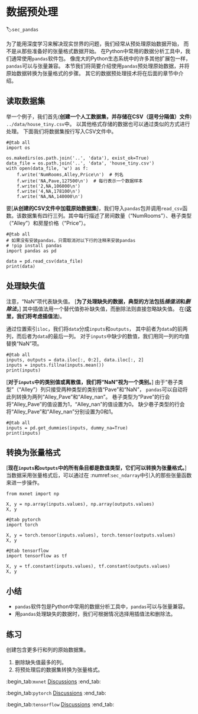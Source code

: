 # 数据预处理
:label:`sec_pandas`

为了能用深度学习来解决现实世界的问题，我们经常从预处理原始数据开始，
而不是从那些准备好的张量格式数据开始。
在Python中常用的数据分析工具中，我们通常使用`pandas`软件包。
像庞大的Python生态系统中的许多其他扩展包一样，`pandas`可以与张量兼容。
本节我们将简要介绍使用`pandas`预处理原始数据，并将原始数据转换为张量格式的步骤。
其它的数据预处理技术将在后面的章节中介绍。

## 读取数据集

举一个例子，我们首先(**创建一个人工数据集，并存储在CSV（逗号分隔值）文件**)
`../data/house_tiny.csv`中。
以其他格式存储的数据也可以通过类似的方式进行处理。
下面我们将数据集按行写入CSV文件中。

```{.python .input}
#@tab all
import os

os.makedirs(os.path.join('..', 'data'), exist_ok=True)
data_file = os.path.join('..', 'data', 'house_tiny.csv')
with open(data_file, 'w') as f:
    f.write('NumRooms,Alley,Price\n')  # 列名
    f.write('NA,Pave,127500\n')  # 每行表示一个数据样本
    f.write('2,NA,106000\n')
    f.write('4,NA,178100\n')
    f.write('NA,NA,140000\n')
```

要[**从创建的CSV文件中加载原始数据集**]，我们导入`pandas`包并调用`read_csv`函数。该数据集有四行三列。其中每行描述了房间数量（“NumRooms”）、巷子类型（“Alley”）和房屋价格（“Price”）。

```{.python .input}
#@tab all
# 如果没有安装pandas，只需取消对以下行的注释来安装pandas
# !pip install pandas
import pandas as pd

data = pd.read_csv(data_file)
print(data)
```

## 处理缺失值

注意，“NaN”项代表缺失值。
[**为了处理缺失的数据，典型的方法包括*插值法*和*删除法*，**]
其中插值法用一个替代值弥补缺失值，而删除法则直接忽略缺失值。
在(**这里，我们将考虑插值法**)。

通过位置索引`iloc`，我们将`data`分成`inputs`和`outputs`，
其中前者为`data`的前两列，而后者为`data`的最后一列。
对于`inputs`中缺少的数值，我们用同一列的均值替换“NaN”项。

```{.python .input}
#@tab all
inputs, outputs = data.iloc[:, 0:2], data.iloc[:, 2]
inputs = inputs.fillna(inputs.mean())
print(inputs)
```

[**对于`inputs`中的类别值或离散值，我们将“NaN”视为一个类别。**]
由于“巷子类型”（“Alley”）列只接受两种类型的类别值“Pave”和“NaN”，
`pandas`可以自动将此列转换为两列“Alley_Pave”和“Alley_nan”。
巷子类型为“Pave”的行会将“Alley_Pave”的值设置为1，“Alley_nan”的值设置为0。
缺少巷子类型的行会将“Alley_Pave”和“Alley_nan”分别设置为0和1。

```{.python .input}
#@tab all
inputs = pd.get_dummies(inputs, dummy_na=True)
print(inputs)
```

## 转换为张量格式

[**现在`inputs`和`outputs`中的所有条目都是数值类型，它们可以转换为张量格式。**]
当数据采用张量格式后，可以通过在 :numref:`sec_ndarray`中引入的那些张量函数来进一步操作。

```{.python .input}
from mxnet import np

X, y = np.array(inputs.values), np.array(outputs.values)
X, y
```

```{.python .input}
#@tab pytorch
import torch

X, y = torch.tensor(inputs.values), torch.tensor(outputs.values)
X, y
```

```{.python .input}
#@tab tensorflow
import tensorflow as tf

X, y = tf.constant(inputs.values), tf.constant(outputs.values)
X, y
```

## 小结

* `pandas`软件包是Python中常用的数据分析工具中，`pandas`可以与张量兼容。
* 用`pandas`处理缺失的数据时，我们可根据情况选择用插值法和删除法。

## 练习

创建包含更多行和列的原始数据集。

1. 删除缺失值最多的列。
2. 将预处理后的数据集转换为张量格式。

:begin_tab:`mxnet`
[Discussions](https://discuss.d2l.ai/t/1749)
:end_tab:

:begin_tab:`pytorch`
[Discussions](https://discuss.d2l.ai/t/1750)
:end_tab:

:begin_tab:`tensorflow`
[Discussions](https://discuss.d2l.ai/t/1748)
:end_tab:
